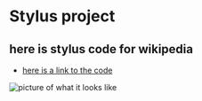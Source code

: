 # Stylus project  

## here is stylus code for wikipedia 

-  [here is a link to the code](stylus.css)

![picture of what it looks like](wiki)

